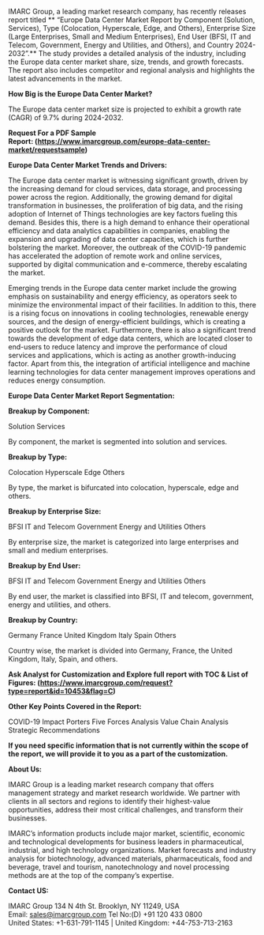 IMARC Group, a leading market research company, has recently releases report titled ** “Europe Data Center Market Report by Component (Solution, Services), Type (Colocation, Hyperscale, Edge, and Others), Enterprise Size (Large Enterprises, Small and Medium Enterprises), End User (BFSI, IT and Telecom, Government, Energy and Utilities, and Others), and Country 2024-2032”.** The study provides a detailed analysis of the industry, including the Europe data center market share, size, trends, and growth forecasts. The report also includes competitor and regional analysis and highlights the latest advancements in the market.

**How Big is the Europe Data Center Market?**

The Europe data center market size is projected to exhibit a growth rate (CAGR) of 9.7% during 2024-2032.

**Request For a PDF Sample Report: (https://www.imarcgroup.com/europe-data-center-market/requestsample)**

**Europe Data Center Market Trends and Drivers:**

The Europe data center market is witnessing significant growth, driven by the increasing demand for cloud services, data storage, and processing power across the region. Additionally, the growing demand for digital transformation in businesses, the proliferation of big data, and the rising adoption of Internet of Things technologies are key factors fueling this demand. Besides this, there is a high demand to enhance their operational efficiency and data analytics capabilities in companies, enabling the expansion and upgrading of data center capacities, which is further bolstering the market. Moreover, the outbreak of the COVID-19 pandemic has accelerated the adoption of remote work and online services, supported by digital communication and e-commerce, thereby escalating the market.

Emerging trends in the Europe data center market include the growing emphasis on sustainability and energy efficiency, as operators seek to minimize the environmental impact of their facilities. In addition to this, there is a rising focus on innovations in cooling technologies, renewable energy sources, and the design of energy-efficient buildings, which is creating a positive outlook for the market. Furthermore, there is also a significant trend towards the development of edge data centers, which are located closer to end-users to reduce latency and improve the performance of cloud services and applications, which is acting as another growth-inducing factor. Apart from this, the integration of artificial intelligence and machine learning technologies for data center management improves operations and reduces energy consumption.

**Europe Data Center Market Report Segmentation:**

**Breakup by Component:**

Solution
Services

By component, the market is segmented into solution and services.

**Breakup by Type:**

Colocation
Hyperscale
Edge
Others

By type, the market is bifurcated into colocation, hyperscale, edge and others.

**Breakup by Enterprise Size:**

BFSI
IT and Telecom
Government
Energy and Utilities
Others

By enterprise size, the market is categorized into large enterprises and small and medium enterprises.

**Breakup by End User:**

BFSI
IT and Telecom
Government
Energy and Utilities
Others

By end user, the market is classified into BFSI, IT and telecom, government, energy and utilities, and others.

**Breakup by Country:**

Germany
France
United Kingdom
Italy
Spain
Others

Country wise, the market is divided into Germany, France, the United Kingdom, Italy, Spain, and others.

**Ask Analyst for Customization and Explore full report with TOC & List of Figures: (https://www.imarcgroup.com/request?type=report&id=10453&flag=C)**

**Other Key Points Covered in the Report:**

COVID-19 Impact
Porters Five Forces Analysis
Value Chain Analysis
Strategic Recommendations

**If you need specific information that is not currently within the scope of the report, we will provide it to you as a part of the customization.**

**About Us:**

IMARC Group is a leading market research company that offers management strategy and market research worldwide. We partner with clients in all sectors and regions to identify their highest-value opportunities, address their most critical challenges, and transform their businesses.

IMARC’s information products include major market, scientific, economic and technological developments for business leaders in pharmaceutical, industrial, and high technology organizations. Market forecasts and industry analysis for biotechnology, advanced materials, pharmaceuticals, food and beverage, travel and tourism, nanotechnology and novel processing methods are at the top of the company’s expertise.

**Contact US:**

IMARC Group
134 N 4th St. Brooklyn, NY 11249, USA
Email: sales@imarcgroup.com
Tel No:(D) +91 120 433 0800
United States: +1-631-791-1145 | United Kingdom: +44-753-713-2163
